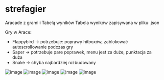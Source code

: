 # strefagier
Aracade z grami i Tabelą wyników
Tabela wyników zapisywana w pliku .json

Gry w Arace:
- Flappybird -> potrzebuje: poprawy hitboxów, zablokować autoscrollowanie podczas gry
- Saper -> potrzebuje pare poprawek, menu jest za duże, punktacja za duża
- Snake -> chyba najbardziej rozbudowany


![image](https://github.com/szefixu/strefagier/assets/34536683/a0d2c851-1f99-402b-8bab-f66beb3aedd5)
![image](https://github.com/szefixu/strefagier/assets/34536683/21ffd5e3-e4e4-49c8-8b74-7a121ec66df7)
![image](https://github.com/szefixu/strefagier/assets/34536683/cefcf51b-9575-4bfb-bd4a-b32aacadd422)
![image](https://github.com/szefixu/strefagier/assets/34536683/4432fa9e-8f81-482d-a0c8-247646b10617)
![image](https://github.com/szefixu/strefagier/assets/34536683/d4d77541-a0d9-46d7-870a-ad2d5093e0ae)
